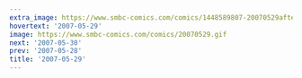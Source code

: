 ```yaml
---
extra_image: https://www.smbc-comics.com/comics/1448589807-20070529after.png
hovertext: '2007-05-29'
image: https://www.smbc-comics.com/comics/20070529.gif
next: '2007-05-30'
prev: '2007-05-28'
title: '2007-05-29'
---
```

